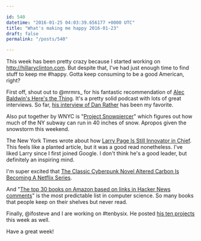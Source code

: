 ```yaml
---

id: 540
datetime: "2016-01-25 04:03:39.656177 +0000 UTC"
title: "What's making me happy 2016-01-23"
draft: false
permalink: "/posts/540"

---
```


This week has been pretty crazy because I started working on <http://hillaryclinton.com>. But despite that, I've had just enough time to find stuff to keep me #happy. Gotta keep consuming to be a good American, right?

First off, shout out to @mrmrs_ for his fantastic recommendation of [Alec Baldwin's Here's the Thing](https://www.wnyc.org/shows/heresthething/). It's a pretty solid podcast with lots of great interviews. So far, [his interview of Dan Rather](https://www.wnyc.org/story/htt-dan-rather/) has been my favorite.

Also put together by WNYC is "[Project Snowpiercer](https://www.wnyc.org/story/map-how-mta-could-operate-subways-big-snowstorm/)" which figures out how much of the NY subway can run in 40 inches of snow. Apropos given the snowstorm this weekend.

The New York Times wrote about how [Larry Page Is Still Innovator in Chief](http://www.nytimes.com/2016/01/24/technology/larry-page-google-founder-is-still-innovator-in-chief.html). This feels like a planted article, but it was a good read nonetheless. I've liked Larry since I first joined Google. I don't think he's a good leader, but definitely an inspiring mind.

I'm super excited that [The Classic Cyberpunk Novel Altered Carbon Is Becoming A Netflix Series](http://io9.gizmodo.com/the-classic-cyberpunk-novel-altered-carbon-is-becoming-1754048539).

And "[The top 30 books on Amazon based on links in Hacker News comments](http://ramiro.org/vis/hn-most-linked-books/)" is the most predictable list in computer science. So many books that people keep on their shelves but never read.

Finally, @ifosteve and I are working on #tenbysix. He posted [his ten projects](http://redlua.com/post/and-then-there-were-10/) this week as well.

Have a great week!
